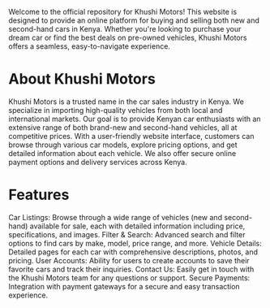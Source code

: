 <hi>Welcome to the official repository for Khushi Motors!</h1>
This website is designed to provide an online platform for buying and selling both new and second-hand cars in Kenya.
Whether you're looking to purchase your dream car or find the best deals on pre-owned vehicles, Khushi Motors offers a seamless, easy-to-navigate experience.
<h1>About Khushi Motors</h1>
Khushi Motors is a trusted name in the car sales industry in Kenya. We specialize in importing high-quality vehicles from both local and international markets. Our goal is to provide Kenyan car enthusiasts with an extensive range of both brand-new and second-hand vehicles, all at competitive prices.
With a user-friendly website interface, customers can browse through various car models, explore pricing options, and get detailed information about each vehicle. We also offer secure online payment options and delivery services across Kenya.
<h1>Features</h1>
<h>Car Listings:</h> Browse through a wide range of vehicles (new and second-hand) available for sale, each with detailed information including price, specifications, and images.
<h>Filter & Search:</h> Advanced search and filter options to find cars by make, model, price range, and more.
<h>Vehicle Details:</h> Detailed pages for each car with comprehensive descriptions, photos, and pricing.
<h>User Accounts:</h> Ability for users to create accounts to save their favorite cars and track their inquiries.
<h>Contact Us:</h> Easily get in touch with the Khushi Motors team for any questions or support.
<h>Secure Payments:</h> Integration with payment gateways for a secure and easy transaction experience.
